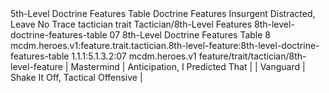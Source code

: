 <ability>
  <name>5th-Level Doctrine Features Table</name>
  <keywords>
    <keyword>Doctrine</keyword>
  </keywords>
  <type>Features</type>
  <distance>Insurgent</distance>
  <target>Distracted, Leave No Trace</target>
  <metadata>
    <class>tactician</class>
    <feature_type>trait</feature_type>
    <file_dpath>Tactician/8th-Level Features</file_dpath>
    <item_id>8th-level-doctrine-features-table</item_id>
    <item_index>07</item_index>
    <item_name>8th-Level Doctrine Features Table</item_name>
    <level>8</level>
    <scc>mcdm.heroes.v1:feature.trait.tactician.8th-level-feature:8th-level-doctrine-features-table</scc>
    <scdc>1.1.1:5.1.3.2:07</scdc>
    <source>mcdm.heroes.v1</source>
    <type>feature/trait/tactician/8th-level-feature</type>
  </metadata>
  <effects>
    <effect type="mundane">| Mastermind | Anticipation, I Predicted That   |
| Vanguard   | Shake It Off, Tactical Offensive |</effect>
  </effects>
</ability>
